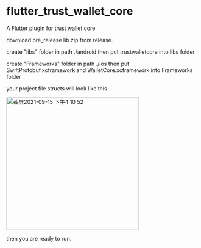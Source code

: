 # flutter_trust_wallet_core

A Flutter plugin for trust wallet core

download pre_release lib zip from release.


create "libs" folder in path ./android then put trustwalletcore into libs folder

create "Frameworks" folder in path ./ios then put  SwiftProtobuf.xcframework and WalletCore.xcframework into Frameworks folder

your project file structs will look like this

<img width="348" alt="截屏2021-09-15 下午4 10 52" src="https://user-images.githubusercontent.com/54241621/133395756-8541e0eb-a5f8-44f5-8c3c-0ed8379377cd.png">

then you are ready to run.
